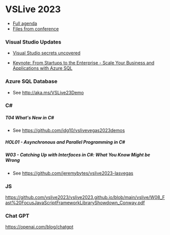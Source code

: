 # VSLive 2023

- <a href="https://vslive.com/events/las-vegas-2023/sessions/session-list.aspx" target="_blank">Full agenda</a>
- <a href="https://github.com/vslive2023/vslive2023.github.io/tree/main/vslive" target="_blank">Files from conference</a>

### Visual Studio Updates
- <a href="https://attachments.1105media.com/Attachments/VSLive/Events/Las%20Vegas%202023/Sessions/Tuesday/TuesKeynote_VisualStudioSecretsUncovered_Kristensen.pdf" target="_blank">Visual Studio secrets uncovered</a>

- <a href="https://attachments.1105media.com/Attachments/VSLive/Events/Las%20Vegas%202023/Sessions/Wednesday/WedKeynote_FromStartupstotheEnterpriseScaleYourBusinessandApplicationswithAzureSQL.pdf" target="_blank">Keynote: From Startups to the Enterprise - Scale Your Business and Applications with Azure SQL</a>

### Azure SQL Database
- See http://aka.ms/VSLive23Demo

### C# 
##### T04 What's New in C#
- See https://github.com/idg10/vslivevegas2023demos

##### HOL01 - Asynchronous and Parallel Programming in C#
##### W03 - Catching Up with Interfaces in C#: What You Know Might be Wrong
- See https://github.com/jeremybytes/vslive2023-lasvegas

### JS

https://github.com/vslive2023/vslive2023.github.io/blob/main/vslive/W08_Fast%20FocusJavaScriptFrameworkLibraryShowdown_Conway.pdf

### Chat GPT

https://openai.com/blog/chatgpt 






